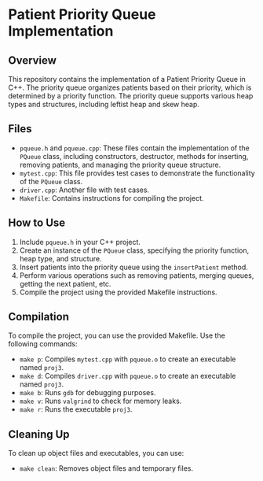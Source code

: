 # Patient Priority Queue Implementation

## Overview
This repository contains the implementation of a Patient Priority Queue in C++. The priority queue organizes patients based on their priority, which is determined by a priority function. The priority queue supports various heap types and structures, including leftist heap and skew heap.

## Files
- `pqueue.h` and `pqueue.cpp`: These files contain the implementation of the `PQueue` class, including constructors, destructor, methods for inserting, removing patients, and managing the priority queue structure.
- `mytest.cpp`: This file provides test cases to demonstrate the functionality of the `PQueue` class.
- `driver.cpp`: Another file with test cases.
- `Makefile`: Contains instructions for compiling the project.

## How to Use
1. Include `pqueue.h` in your C++ project.
2. Create an instance of the `PQueue` class, specifying the priority function, heap type, and structure.
3. Insert patients into the priority queue using the `insertPatient` method.
4. Perform various operations such as removing patients, merging queues, getting the next patient, etc.
5. Compile the project using the provided Makefile instructions.

## Compilation
To compile the project, you can use the provided Makefile. Use the following commands:
- `make p`: Compiles `mytest.cpp` with `pqueue.o` to create an executable named `proj3`.
- `make d`: Compiles `driver.cpp` with `pqueue.o` to create an executable named `proj3`.
- `make b`: Runs `gdb` for debugging purposes.
- `make v`: Runs `valgrind` to check for memory leaks.
- `make r`: Runs the executable `proj3`.

## Cleaning Up
To clean up object files and executables, you can use:
- `make clean`: Removes object files and temporary files.

